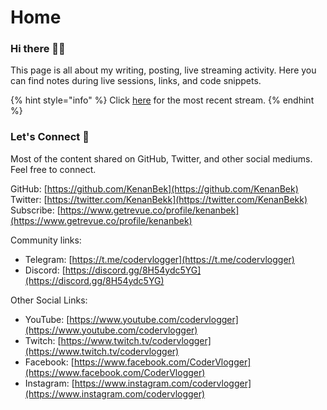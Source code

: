 # Home

### Hi there 👋🏼

This page is all about my writing, posting, live streaming activity. Here you can find notes during live sessions, links, and code snippets.

{% hint style="info" %}
Click [here](coding-sessions/live-code/june-2021/releasing-with-the-goreleaser.md) for the most recent stream.
{% endhint %}

### Let's Connect 🔗

Most of the content shared on GitHub, Twitter, and other social mediums. Feel free to connect.

GitHub: [https://github.com/KenanBek](https://github.com/KenanBek)   
Twitter: [https://twitter.com/KenanBekk](https://twitter.com/KenanBekk)   
Subscribe: [https://www.getrevue.co/profile/kenanbek​](https://www.getrevue.co/profile/kenanbek​)

Community links:

* Telegram: [https://t.me/codervlogger​](https://t.me/codervlogger​)
* Discord: [https://discord.gg/8H54ydc5YG​](https://discord.gg/8H54ydc5YG​)

Other Social Links:

* YouTube: [https://www.youtube.com/codervlogger](https://www.youtube.com/codervlogger)
* Twitch: [https://www.twitch.tv/codervlogger](https://www.twitch.tv/codervlogger)
* Facebook: [https://www.facebook.com/CoderVlogger](https://www.facebook.com/CoderVlogger)
* Instagram: [https://www.instagram.com/codervlogger](https://www.instagram.com/codervlogger)




